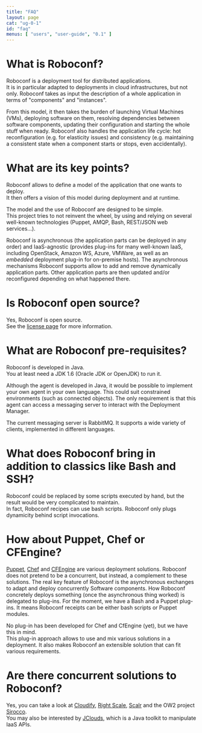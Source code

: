 ```yaml
---
title: "FAQ"
layout: page
cat: "ug-0-1"
id: "faq"
menus: [ "users", "user-guide", "0.1" ]
---
```


# What is Roboconf?

Roboconf is a deployment tool for distributed applications.  
It is in particular adapted to deployments in cloud infrastructures, but not only.
Roboconf takes as input the description of a whole application in terms of "components" and "instances".
  
From this model, it then takes the burden of launching Virtual Machines (VMs), deploying software on them, resolving dependencies 
between software components, updating their configuration and starting the whole stuff when ready. Roboconf also handles the 
application life cycle: hot reconfiguration (e.g. for elasticity issues) and consistency (e.g. maintaining a consistent state 
when a component starts or stops, even accidentally).


# What are its key points?

Roboconf allows to define a model of the application that one wants to deploy.  
It then offers a vision of this model during deployment and at runtime.

The model and the use of Roboconf are designed to be simple.  
This project tries to not reinvent the wheel, by using and relying on several well-known technologies
(Puppet, AMQP, Bash, REST/JSON web services...).

Roboconf is asynchronous (the application parts can be deployed in any order) and IaaS-agnostic (provides plug-ins for
many well-known IaaS, including OpenStack, Amazon WS, Azure, VMWare, as well as an *embedded* deployment plug-in for
on-premise hosts). The asynchronous mechanisms Roboconf supports allow to add and remove dynamically application parts. 
Other application parts are then updated and/or reconfigured depending on what happened there.


# Is Roboconf open source?

Yes, Roboconf is open source.  
See the [license page](../license.html) for more information.


# What are Roboconf pre-requisites?

Roboconf is developed in Java.  
You at least need a JDK 1.6 (Oracle JDK or OpenJDK) to run it.

Although the agent is developed in Java, it would be possible to implement your own agent in your own language.
This could suit constrained environments (such as connected objects). The only requirement is that this agent can
access a messaging server to interact with the Deployment Manager.

The current messaging server is RabbitMQ. It supports a wide variety of clients, implemented in different languages. 


# What does Roboconf bring in addition to classics like Bash and SSH?

Roboconf could be replaced by some scripts executed by hand, but the result would be very complicated to maintain.  
In fact, Roboconf recipes can use bash scripts. Roboconf only plugs dynamicity behind script invocations.


# How about Puppet, Chef or CFEngine?

[Puppet](http://puppetlabs.com/), [Chef](http://docs.opscode.com/) and [CFEngine](http://cfengine.com/) are various
deployment solutions. Roboconf does not pretend to be a concurrent, but instead, a complement to these solutions. 
The real key feature of Roboconf is the asynchronous exchanges to adapt and deploy concurrently Software components. How
Roboconf concretely deploys something (once the asynchronous thing worked) is delegated to plug-ins. For the moment, we have
a Bash and a Puppet plug-ins. It means Roboconf receipts can be either bash scripts or Puppet modules.

No plug-in has been developed for Chef and CfEngine (yet), but we have this in mind.  
This plug-in approach allows to use and mix various solutions in a deployment. It also
makes Roboconf an extensible solution that can fit various requirements.


# Are there concurrent solutions to Roboconf?

Yes, you can take a look at [Cloudify](http://www.cloudifysource.org/), [Right Scale](http://www.rightscale.com/), [Scalr](http://www.scalr.com/)
and the OW2 project [Sirocco](http://wiki.sirocco.ow2.org/xwiki/bin/view/Main/WebHome).  
You may also be interested by [JClouds](http://jclouds.apache.org/), which is a Java toolkit to manipulate IaaS APIs.
